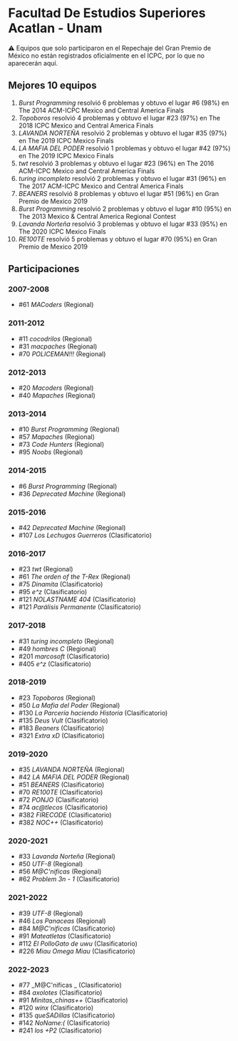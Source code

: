 # Facultad De Estudios Superiores Acatlan - Unam

:warning: Equipos que solo participaron en el Repechaje del Gran Premio de México no están registrados oficialmente en el ICPC, por lo que no aparecerán aquí.

## Mejores 10 equipos

1. _Burst Programming_ resolvió 6 problemas y obtuvo el lugar #6 (98%) en The 2014 ACM-ICPC Mexico and Central America Finals
1. _Topoboros_ resolvió 4 problemas y obtuvo el lugar #23 (97%) en The 2018 ICPC Mexico and Central America Finals
1. _LAVANDA NORTEÑA_ resolvió 2 problemas y obtuvo el lugar #35 (97%) en The 2019 ICPC Mexico Finals
1. _LA MAFIA DEL PODER_ resolvió 1 problemas y obtuvo el lugar #42 (97%) en The 2019 ICPC Mexico Finals
1. _twt_ resolvió 3 problemas y obtuvo el lugar #23 (96%) en The 2016 ACM-ICPC Mexico and Central America Finals
1. _turing incompleto_ resolvió 2 problemas y obtuvo el lugar #31 (96%) en The 2017 ACM-ICPC Mexico and Central America Finals
1. _BEANERS_ resolvió 8 problemas y obtuvo el lugar #51 (96%) en Gran Premio de Mexico 2019
1. _Burst Programming_ resolvió 2 problemas y obtuvo el lugar #10 (95%) en The 2013 Mexico & Central America Regional Contest
1. _Lavanda Norteña_ resolvió 3 problemas y obtuvo el lugar #33 (95%) en The 2020 ICPC Mexico Finals
1. _RE100TE_ resolvió 5 problemas y obtuvo el lugar #70 (95%) en Gran Premio de Mexico 2019

## Participaciones

### 2007-2008

- #61 _MACoders_ (Regional)

### 2011-2012

- #11 _cocodrilos_ (Regional)
- #31 _macpaches_ (Regional)
- #70 _POLICEMAN!!!_ (Regional)

### 2012-2013

- #20 _Macoders_ (Regional)
- #40 _Mapaches_ (Regional)

### 2013-2014

- #10 _Burst Programming_ (Regional)
- #57 _Mapaches_ (Regional)
- #73 _Code Hunters_ (Regional)
- #95 _Noobs_ (Regional)

### 2014-2015

- #6 _Burst Programming_ (Regional)
- #36 _Deprecated Machine_ (Regional)

### 2015-2016

- #42 _Deprecated Machine_ (Regional)
- #107 _Los Lechugos Guerreros_ (Clasificatorio)

### 2016-2017

- #23 _twt_ (Regional)
- #61 _The orden of the T-Rex_ (Regional)
- #75 _Dinamita_ (Clasificatorio)
- #95 _e^z_ (Clasificatorio)
- #121 _NOLASTNAME 404_ (Clasificatorio)
- #121 _Parálisis Permanente_ (Clasificatorio)

### 2017-2018

- #31 _turing incompleto_ (Regional)
- #49 _hombres C_ (Regional)
- #201 _marcosoft_ (Clasificatorio)
- #405 _e^z_ (Clasificatorio)

### 2018-2019

- #23 _Topoboros_ (Regional)
- #50 _La Mafia del Poder_ (Regional)
- #130 _La Parcería haciendo Historia_ (Clasificatorio)
- #135 _Deus Vult_ (Clasificatorio)
- #183 _Beaners_ (Clasificatorio)
- #321 _Extra xD_ (Clasificatorio)

### 2019-2020

- #35 _LAVANDA NORTEÑA_ (Regional)
- #42 _LA MAFIA DEL PODER_ (Regional)
- #51 _BEANERS_ (Clasificatorio)
- #70 _RE100TE_ (Clasificatorio)
- #72 _PONJO_ (Clasificatorio)
- #74 _ac@tlecos_ (Clasificatorio)
- #382 _FIRECODE_ (Clasificatorio)
- #382 _NOC++_ (Clasificatorio)

### 2020-2021

- #33 _Lavanda Norteña_ (Regional)
- #50 _UTF-8_ (Regional)
- #56 _M@C'nificas_ (Regional)
- #62 _Problem 3n - 1_ (Clasificatorio)

### 2021-2022

- #39 _UTF-8_ (Regional)
- #46 _Los Panaceas_ (Regional)
- #84 _M@C'nificas_ (Clasificatorio)
- #91 _Mateatletas_ (Clasificatorio)
- #112 _El PolloGato de uwu_ (Clasificatorio)
- #226 _Miau Omega Miau_ (Clasificatorio)

### 2022-2023

- #77 _M@C'nificas _ (Clasificatorio)
- #84 _axolotes_ (Clasificatorio)
- #91 _Minitas_chinas++_ (Clasificatorio)
- #120 _winx_ (Clasificatorio)
- #135 _queSADillas_ (Clasificatorio)
- #142 _NoName:(_ (Clasificatorio)
- #241 _los +P2_ (Clasificatorio)




